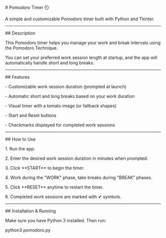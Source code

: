 \# Pomodoro Timer ⏲️



A simple and customizable Pomodoro timer built with Python and Tkinter.



---



\## Description



This Pomodoro timer helps you manage your work and break intervals using the Pomodoro Technique.  

You can set your preferred work session length at startup, and the app will automatically handle short and long breaks.  



---



\## Features



\- Customizable work session duration (prompted at launch)  

\- Automatic short and long breaks based on your work duration  

\- Visual timer with a tomato image (or fallback shapes)  

\- Start and Reset buttons  

\- Checkmarks displayed for completed work sessions  



---



\## How to Use



1\. Run the app.  

2\. Enter the desired work session duration in minutes when prompted.  

3\. Click \*\*START\*\* to begin the timer.  

4\. Work during the "WORK" phase, take breaks during "BREAK" phases.  

5\. Click \*\*RESET\*\* anytime to restart the timer.  

6\. Completed work sessions are marked with ✔ symbols.



---



\## Installation \& Running



Make sure you have Python 3 installed. Then run:



python3 pomodoro.py

